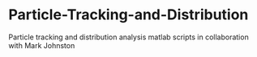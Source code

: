 # Particle-Tracking-and-Distribution
Particle tracking and distribution analysis matlab scripts in collaboration with Mark Johnston
